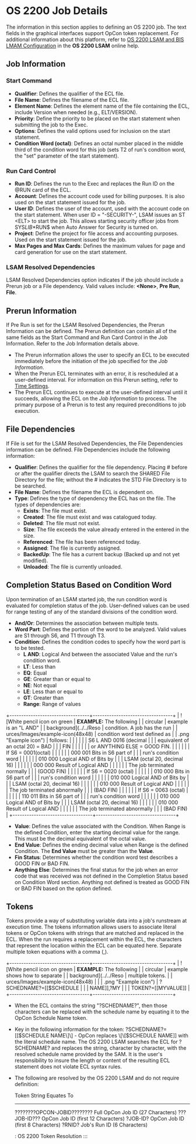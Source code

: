 # OS 2200 Job Details

The information in this section applies to defining an OS 2200 job. The
text fields in the graphical interfaces support
OpCon token replacement. For additional
information about this platform, refer to [OS 2200 LSAM and BIS LMAM Configuration](https://help.smatechnologies.com/opcon/agents/os2200/latest/Files/Agents/OS-2200/Configuration.md)
 in the **OS 2200 LSAM** online help.

## Job Information

### Start Command

- **Qualifier**: Defines the qualifier of the ECL file.
- **File Name**: Defines the filename of the ECL file.
- **Element Name**: Defines the element name of the file containing
    the ECL, include Version when needed (e.g., ELT/VERSION).
- **Priority**: Define the priority to be placed on the start
    statement when submitting the job to the Exec.
- **Options**: Defines the valid options used for inclusion on the
    start statement.
- **Condition Word (octal)**: Defines an octal number placed in the
    middle third of the condition word for this job (sets T2 of run's
    condition word, the "set" parameter of the start statement).

### Run Card Control

- **Run ID**: Defines the run to the Exec and replaces the Run ID on
    the \@RUN card of the ECL.
- **Account**: Defines the account code used for billing purposes. It
    is also used on the start statement issued for the job.
- **User ID**: Defines the user of the account, used with the account
    code on the start statement. When user ID = "-SECURITY-", LSAM
    issues an ST \<ELT\> to start the job. This allows starting security
    officer jobs from SYS$LIB$\*RUN$ when Auto Answer for Security is
    turned on.
- **Project**: Define the project for file access and accounting
    purposes. Used on the start statement issued for the job.
- **Max Pages and Max Cards**: Defines the maximum values for page and
    card generation for use on the start statement.

### LSAM Resolved Dependencies

LSAM Resolved Dependencies option indicates if the job should include a
Prerun job or a File dependency. Valid values include: **\<None\>**,
**Pre Run**, **File**.

## Prerun Information

If Pre Run is set for the LSAM Resolved Dependencies, the Prerun
Information can be defined. The Prerun definition can contain all of the
same fields as the Start Command and Run Card Control in the Job
Information. Refer to the Job Information details above.

- The Prerun information allows the user to specify an ECL to be
    executed immediately before the initiation of the job specified for
    the *Job Information*.
- When the Prerun ECL terminates with an error, it is rescheduled at a
    user-defined interval. For information on this Prerun setting, refer
    to [Time Settings](../administration/server-options.md#time-settings).
- The Prerun ECL continues to execute at the user-defined interval
    until it succeeds, allowing the ECL on the *Job Information* to
    process. The primary purpose of a Prerun is to test any required
    preconditions to job execution.

## File Dependencies

If File is set for the LSAM Resolved Dependencies, the File Dependencies
information can be defined. File Dependencies include the following
information:

- **Qualifier**: Defines the qualifier for the file dependency.
    Placing \# before or after the qualifier directs the
    LSAM to search the SHARED File Directory for the     file; without the \# indicates the STD File Directory is to be
    searched.
- **File Name**: Defines the filename the ECL is dependent on.
- **Type**: Defines the type of dependency the ECL has on the file.
    The types of dependencies are:
  - **Exists**: The file must exist.
  - **Created**: The file must exist and was catalogued today.
  - **Deleted**: The file must not exist.
  - **Size**: The file exceeds the value already entered in the
        entered in the size.
  - **Referenced**: The file has been referenced today.
  - **Assigned**: The file is currently assigned.
  - **BackedUp**: The file has a current backup (Backed up and not
        yet modified).
  - **Unloaded**: The file is currently unloaded.

## Completion Status Based on Condition Word

Upon termination of an LSAM started job, the run condition word is evaluated for completion status of the job.
User-defined values can be used for range testing of any of the standard
divisions of the condition word.

- **And/Or**: Determines the association between multiple tests.
- **Word Part**: Defines the portion of the word to be analyzed. Valid
    values are S1 through S6, and T1 through T3.
- **Condition**: Defines the condition codes to specify how the word
    part is to be tested.
  - **L AND**: Logical And between the associated Value and the
        run's condition word.
  - **LT**: Less than
  - **EQ**: Equal
  - **GE**: Greater than or equal to
  - **NE**: Not equal
  - **LE**: Less than or equal to
  - **GT**: Greater than
  - **Range**: Range of values

+----------------------------------+----------------------------------+
| ![White pencil icon on green     | **EXAMPLE:** The following       | | circular                         | example is an "L AND"          |
| background](../../Reso           | condition. A job has the run     |
| urces/Images/example-icon(48x48) | condition word test defined as   |
| .png "Example icon") | follows:                         |
|                                  |                                  |
|                                  | S6 L AND 0016 (decimal           |
|                                  | equivalent of an octal 20) = BAD |
|                                  | FIN                              |
|                                  |                                  |
|                                  | or ANYTHING ELSE = GOOD FIN.     |
|                                  |                                  |
|                                  | If S6 = 0001(octal)              |
|                                  |                                  |
|                                  | 000 001 Bits in S6 part of       |
|                                  | run's condition word            |
|                                  |                                  |
|                                  | 010 000 Logical AND of Bits by   |
|                                  | LSAM (octal 20, decimal 16)      |
|                                  |                                  |
|                                  | 000 000 Result of Logical AND    |
|                                  |                                  |
|                                  | The job terminated normally      |
|                                  | (GOOD FIN)                       |
|                                  |                                  |
|                                  | If S6 = 0020 (octal)             |
|                                  |                                  |
|                                  | 010 000 Bits in S6 part of       |
|                                  | run's condition word            |
|                                  |                                  |
|                                  | 010 000 Logical AND of Bits by   |
|                                  | LSAM (octal 20, decimal 16)      |
|                                  |                                  |
|                                  | 010 000 Result of Logical AND    |
|                                  |                                  |
|                                  | The job terminated abnormally    |
|                                  | (BAD FIN)                        |
|                                  |                                  |
|                                  | If S6 = 0063 (octal)             |
|                                  |                                  |
|                                  | 110 011 Bits in S6 part of       |
|                                  | run's condition word            |
|                                  |                                  |
|                                  | 010 000 Logical AND of Bits by   |
|                                  | LSAM (octal 20, decimal 16)      |
|                                  |                                  |
|                                  | 010 000 Result of Logical AND    |
|                                  |                                  |
|                                  | The job terminated abnormally    |
|                                  | (BAD FIN)                        |
+----------------------------------+----------------------------------+

- **Value**: Defines the value associated with the Condition. When
    Range is the defined Condition, enter the starting decimal value for
    the range. This must be the decimal equivalent of the octal value.
- **End Value**: Defines the ending decimal value when Range is the
    defined Condition. The **End Value** must be greater than the
    **Value**.
- **Fin Status**: Determines whether the condition word test describes
    a GOOD FIN or BAD FIN.
- **Anything Else**: Determines the final status for the job when an
    error code that was received was not defined in the Completion
    Status based on Condition Word section. Anything not defined is
    treated as GOOD FIN or BAD FIN based on the option defined.

## Tokens

Tokens provide a way of substituting variable data into a job's
runstream at execution time. The tokens information allows users to
associate literal tokens or OpCon tokens with
strings that are matched and replaced in the ECL. When the run requires
a replacement within the ECL, the characters that represent the location
within the ECL can be equated here. Separate multiple token equations
with a comma (,).

+----------------------------------+----------------------------------+
| ![White pencil icon on green     | **EXAMPLE:** The following       | | circular                         | example shows how to separate    |
| background](../../Reso           | multiple tokens.                 |
| urces/Images/example-icon(48x48) |                                  |
| .png "Example icon") | ?SCHEDNAME?=\[\[$SCHEDULE       | |                                  | NAME\]\],?MY                     |
|                                  | TOKEN?=\[\[MYVALUE\]\]           | +----------------------------------+----------------------------------+

- When the ECL contains the string "?SCHEDNAME?", then those
    characters can be replaced with the schedule name by equating it to
    the OpCon Schedule Name token.
- Key in the following information for the token:
    ?SCHEDNAME?=\[\[$SCHEDULE NAME\]\] -   OpCon replaces \[\[$SCHEDULE NAME\]\]
    with the literal schedule name. The OS 2200 LSAM searches the ECL
    for ?SCHEDNAME? and replaces the string, character by character,
    with the resolved schedule name provided by the SAM. It is the
    user's responsibility to insure the length or content of the
    resulting ECL statement does not violate ECL syntax rules.
- The following are resolved by the OS 2200 LSAM and do not require
    definition:

  Token String                  Equates To
  ----------------------------- ---------------------------------------------------------------
  ????????OPCON-JOBID????????   Full OpCon Job ID (27 Characters)
  ???JOB-ID???                  OpCon Job ID (first 12 Characters)
  ?JOB-ID?                      OpCon Job ID (first 8 Characters)
  ?RNID?                        Job's Run ID (6 Characters)

  : OS 2200 Token Resolution
:::
